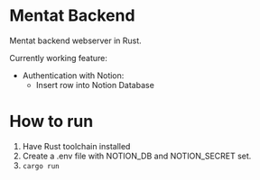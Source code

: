 # Mentat Backend
Mentat backend webserver in Rust.

Currently working feature:
- Authentication with Notion:
    - Insert row into Notion Database

# How to run
1. Have Rust toolchain installed
2. Create a .env file with NOTION_DB and NOTION_SECRET set.
3. `cargo run`

